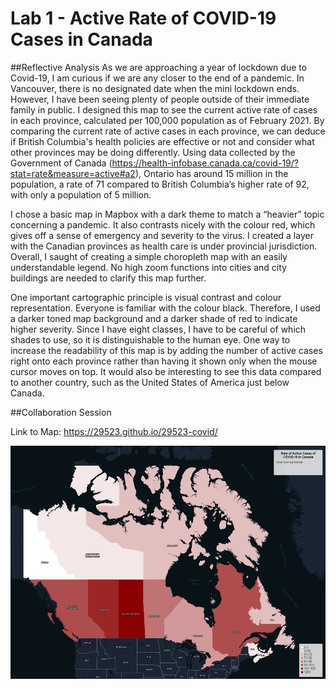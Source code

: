 # Lab 1 - Active Rate of COVID-19 Cases in Canada

##Reflective Analysis
As we are approaching a year of lockdown due to Covid-19, I am curious if we are any closer to the end of a pandemic. In Vancouver, there is no designated date when the mini lockdown ends. However, I have been seeing plenty of people outside of their immediate family in public. I designed this map to see the current active rate of cases in each province, calculated per 100,000 population as of February 2021. By comparing the current rate of active cases in each province, we can deduce if British Columbia's health policies are effective or not and consider what other provinces may be doing differently. Using data collected by the Government of Canada (https://health-infobase.canada.ca/covid-19/?stat=rate&measure=active#a2), Ontario has around 15 million in the population, a rate of 71 compared to British Columbia’s higher rate of 92, with only a population of 5 million. 

I chose a basic map in Mapbox with a dark theme to match a “heavier” topic concerning a pandemic. It also contrasts nicely with the colour red, which gives off a sense of emergency and severity to the virus. I created a layer with the Canadian provinces as health care is under provincial jurisdiction. Overall, I saught of creating a simple choropleth map with an easily understandable legend. No high zoom functions into cities and city buildings are needed to clarify this map further. 

One important cartographic principle is visual contrast and colour representation. Everyone is familiar with the colour black. Therefore, I used a darker toned map background and a darker shade of red to indicate higher severity. Since I have eight classes, I have to be careful of which shades to use, so it is distinguishable to the human eye. One way to increase the readability of this map is by adding the number of active cases right onto each province rather than having it shown only when the mouse cursor moves on top. It would also be interesting to see this data compared to another country, such as the United States of America just below Canada.

##Collaboration Session

Link to Map: https://29523.github.io/29523-covid/

![Image of Yaktocat](https://github.com/29523/29523-covid/blob/main/Screenshot.png)

